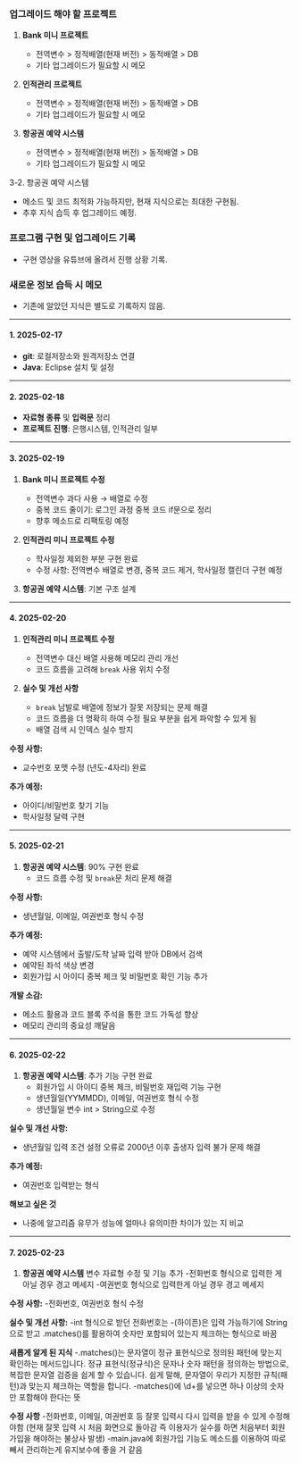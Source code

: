### 업그레이드 해야 할 프로젝트
1. **Bank 미니 프로젝트**  
   - 전역변수 > 정적배열(현재 버전) > 동적배열 > DB  
   - 기타 업그레이드가 필요할 시 메모

2. **인적관리 프로젝트**  
   - 전역변수 > 정적배열(현재 버전) > 동적배열 > DB  
   - 기타 업그레이드가 필요할 시 메모

3. **항공권 예약 시스템**
   - 전역변수 > 정적배열(현재 버전) > 동적배열 > DB  
   - 기타 업그레이드가 필요할 시 메모

3-2. 항공권 예약 시스템  
- 메소드 및 코드 최적화 가능하지만, 현재 지식으로는 최대한 구현됨.  
- 추후 지식 습득 후 업그레이드 예정.

### 프로그램 구현 및 업그레이드 기록
- 구현 영상을 유튜브에 올려서 진행 상황 기록.

### 새로운 정보 습득 시 메모
- 기존에 알았던 지식은 별도로 기록하지 않음.

---

#### 1. 2025-02-17
- **git**: 로컬저장소와 원격저장소 연결
- **Java**: Eclipse 설치 및 설정

---

#### 2. 2025-02-18
- **자료형 종류** 및 **입력문** 정리
- **프로젝트 진행**: 은행시스템, 인적관리 일부

---

#### 3. 2025-02-19
1. **Bank 미니 프로젝트 수정**  
   - 전역변수 과다 사용 → 배열로 수정  
   - 중복 코드 줄이기: 로그인 과정 중복 코드 if문으로 정리  
   - 향후 메소드로 리팩토링 예정

2. **인적관리 미니 프로젝트 수정**  
   - 학사일정 제외한 부분 구현 완료  
   - 수정 사항: 전역변수 배열로 변경, 중복 코드 제거, 학사일정 캘린더 구현 예정

3. **항공권 예약 시스템**: 기본 구조 설계

---

#### 4. 2025-02-20
1. **인적관리 미니 프로젝트 수정**  
   - 전역변수 대신 배열 사용해 메모리 관리 개선  
   - 코드 흐름을 고려해 `break` 사용 위치 수정

2. **실수 및 개선 사항**  
   - `break` 남발로 배열에 정보가 잘못 저장되는 문제 해결  
   - 코드 흐름을 더 명확히 하여 수정 필요 부분을 쉽게 파악할 수 있게 됨  
   - 배열 검색 시 인덱스 실수 방지

**수정 사항:**
- 교수번호 포맷 수정 (년도-4자리) 완료

**추가 예정:**
- 아이디/비밀번호 찾기 기능  
- 학사일정 달력 구현

---

#### 5. 2025-02-21
1. **항공권 예약 시스템**: 90% 구현 완료  
   - 코드 흐름 수정 및 `break`문 처리 문제 해결

**수정 사항:**
- 생년월일, 이메일, 여권번호 형식 수정

**추가 예정:**
- 예약 시스템에서 출발/도착 날짜 입력 받아 DB에서 검색  
- 예약된 좌석 색상 변경  
- 회원가입 시 아이디 중복 체크 및 비밀번호 확인 기능 추가

**개발 소감:**
- 메소드 활용과 코드 블록 주석을 통한 코드 가독성 향상  
- 메모리 관리의 중요성 깨달음

---

#### 6. 2025-02-22
1. **항공권 예약 시스템**: 추가 기능 구현 완료  
   - 회원가입 시 아이디 중복 체크, 비밀번호 재입력 기능 구현  
   - 생년월일(YYMMDD), 이메일, 여권번호 형식 수정
   - 생년월일 변수 int > String으로 수정

**실수 및 개선 사항:**
- 생년월일 입력 조건 설정 오류로 2000년 이후 출생자 입력 불가 문제 해결

**추가 예정:**
- 여권번호 입력받는 형식

**해보고 싶은 것**
- 나중에 알고리즘 유무가 성능에 얼마나 유의미한 차이가 있는 지 비교

---

#### 7. 2025-02-23
1. **항공권 예약 시스템** 변수 자료형 수정 및 기능 추가
   -전화번호 형식으로 입력한 게 아닐 경우 경고 메세지
   -여권번호 형식으로 입력한게 아닐 경우 경고 메세지

**수정 사항:**
   -전화번호, 여권번호 형식 수정

**실수 및 개선 사항:**
   -int 형식으로 받던 전화번호는 -(하이픈)은 입력 가능하기에 String으로 받고 .matches()를 활용하여 숫자만 포함되어 있는지 체크하는 형식으로 바꿈

**새롭게 알게 된 지식**
   -.matches()는 문자열이 정규 표현식으로 정의된 패턴에 맞는지 확인하는 메서드입니다.
   정규 표현식(정규식)은 문자나 숫자 패턴을 정의하는 방법으로, 복잡한 문자열 검증을 쉽게 할 수 있습니다.
   쉽게 말해, 문자열이 우리가 지정한 규칙(패턴)과 맞는지 체크하는 역할을 합니다.
   -matches()에 \\d+를 넣으면 하나 이상의 숫자만 포함해야 한다는 뜻


 **수정 사항**
   -전화번호, 이메일, 여권번호 등 잘못 입력시 다시 입력을 받을 수 있게 수정해야함 (현재 잘못 입력 시 처음 화면으로 돌아감 즉 이용자가 실수를 하면 처음부터 회원가입을 해야하는 불상사 발생)
   -main.java에 회원가입 기능도 메소드를 이용하여 따로 빼서 관리하는게 유지보수에 좋을 거 같음

